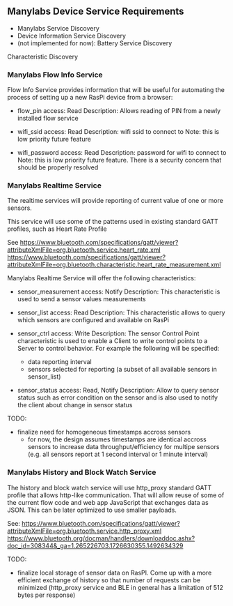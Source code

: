 ## Manylabs Device Service Requirements

- Manylabs Service Discovery
- Device Information Service Discovery
- (not implemented for now): Battery Service Discovery

Characteristic Discovery


### Manylabs Flow Info Service

Flow Info Service provides information that will be useful for automating the
process of setting up a new RasPi device from a browser:

* flow_pin
 access: Read
 Description: Allows reading of PIN from a newly installed flow service

* wifi_ssid
 access: Read
 Description: wifi ssid to connect to
 Note: this is low priority future feature

* wifi_password
 access: Read
 Description: password for wifi to connect to
 Note: this is low priority future feature. There is a security concern
 that should be properly resolved

### Manylabs Realtime Service

The realtime services will provide reporting of current value of one or more sensors.

This service will use some of the patterns used in existing standard GATT profiles, such as Heart Rate Profile

See 
https://www.bluetooth.com/specifications/gatt/viewer?attributeXmlFile=org.bluetooth.service.heart_rate.xml
https://www.bluetooth.com/specifications/gatt/viewer?attributeXmlFile=org.bluetooth.characteristic.heart_rate_measurement.xml

Manylabs Realtime Service will offer the following characteristics:

* sensor_measurement
 access: Notify
 Description: This characteristic is used to send a sensor values measurements

* sensor_list
 access: Read
 Description: This characteristic allows to query which sensors are configured and available on RasPi 

* sensor_ctrl
 access: Write
 Description: The sensor Control Point characteristic is used to enable a Client to write control points to a Server to control behavior.
 For example the following will be specified:
  * data reporting interval
  * sensors selected for reporting (a subset of all available sensors in sensor_list)
 
* sensor_status
 access: Read, Notify
 Description: Allow to query sensor status such as error condition on the sensor and 
  is also used to notify the client about change in sensor status


TODO:

* finalize need for homogeneous timestamps accross sensors
  - for now, the design assumes timestamps are identical accross sensors to 
    increase data throughput/efficiency for multipe sensors (e.g. all sensors report at 1 second interval or 1 minute interval)

### Manylabs History and Block Watch Service

The history and block watch service will use http_proxy standard GATT profile that allows http-like communication.
That will allow reuse of some of the current flow code and web app JavaScript that exchanges data as JSON.
This can be later optimized to use smaller payloads.

See:
https://www.bluetooth.com/specifications/gatt/viewer?attributeXmlFile=org.bluetooth.service.http_proxy.xml
https://www.bluetooth.org/docman/handlers/downloaddoc.ashx?doc_id=308344&_ga=1.265226703.1726630355.1492634329


TODO: 

* finalize local storage of sensor data on RasPI. Come up with a more efficient exchange of history so that number
  of requests can be minimized (http_proxy service and BLE in general has a limitation of 512 bytes per response)
